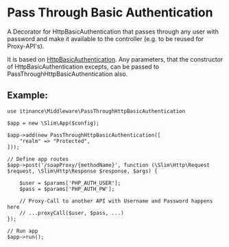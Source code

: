 # Pass Through Basic Authentication


A Decorator for HttpBasicAuthentication that passes through any user with password and make it available
to the controller (e.g. to be reused for Proxy-API's).

It is based on [HttpBasicAuthentication](https://github.com/tuupola/slim-basic-auth). Any parameters, that the constructor of HttpBasicAuthentication excepts,
can be passed to PassThroughHttpBasicAuthentication also.
 
## Example:
 
 
```
use itinance\Middleware\PassThroughHttpBasicAuthentication

$app = new \Slim\App($config);

$app->add(new PassThroughHttpBasicAuthentication([
    "realm" => "Protected",
]));

// Define app routes
$app->post('/soapProxy/{methodName}', function (\Slim\Http\Request $request, \Slim\Http\Response $response, $args) {

    $user = $params['PHP_AUTH_USER'];
    $pass = $params['PHP_AUTH_PW'];

    // Proxy-Call to another API with Username and Password happens here
    // ...proxyCall($user, $pass, ...)
});

// Run app
$app->run();

```

